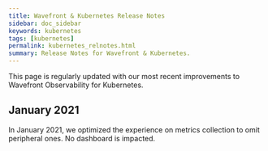 ```yaml
---
title: Wavefront & Kubernetes Release Notes
sidebar: doc_sidebar
keywords: kubernetes
tags: [kubernetes]
permalink: kubernetes_relnotes.html
summary: Release Notes for Wavefront & Kubernetes.
---
```

This page is regularly updated with our most recent improvements to Wavefront Observability for Kubernetes.

## January 2021

In January 2021, we optimized the experience on metrics collection to omit peripheral ones. No dashboard is impacted.
